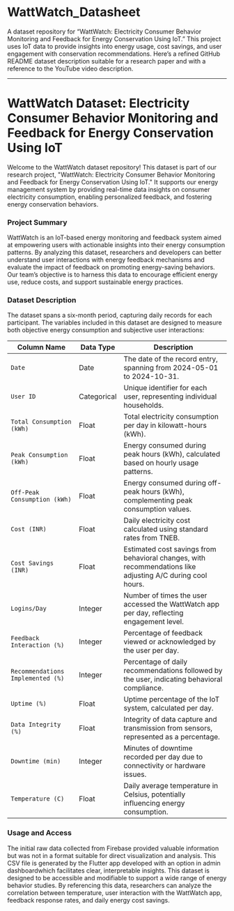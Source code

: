 # WattWatch_Datasheet
A dataset repository for “WattWatch: Electricity Consumer Behavior Monitoring and Feedback for Energy Conservation Using IoT.” This project uses IoT data to provide insights into energy usage, cost savings, and user engagement with conservation recommendations.
Here’s a refined GitHub README dataset description suitable for a research paper and with a reference to the YouTube video description.

---

# WattWatch Dataset: Electricity Consumer Behavior Monitoring and Feedback for Energy Conservation Using IoT

Welcome to the WattWatch dataset repository! This dataset is part of our research project, "WattWatch: Electricity Consumer Behavior Monitoring and Feedback for Energy Conservation Using IoT." It supports our energy management system by providing real-time data insights on consumer electricity consumption, enabling personalized feedback, and fostering energy conservation behaviors.

### Project Summary

WattWatch is an IoT-based energy monitoring and feedback system aimed at empowering users with actionable insights into their energy consumption patterns. By analyzing this dataset, researchers and developers can better understand user interactions with energy feedback mechanisms and evaluate the impact of feedback on promoting energy-saving behaviors. Our team’s objective is to harness this data to encourage efficient energy use, reduce costs, and support sustainable energy practices.

### Dataset Description

The dataset spans a six-month period, capturing daily records for each participant. The variables included in this dataset are designed to measure both objective energy consumption and subjective user interactions:

| Column Name                    | Data Type  | Description                                                                                             |
|--------------------------------|------------|---------------------------------------------------------------------------------------------------------|
| `Date`                         | Date       | The date of the record entry, spanning from 2024-05-01 to 2024-10-31.                                   |
| `User ID`                      | Categorical| Unique identifier for each user, representing individual households.                                     |
| `Total Consumption (kWh)`      | Float      | Total electricity consumption per day in kilowatt-hours (kWh).                                          |
| `Peak Consumption (kWh)`       | Float      | Energy consumed during peak hours (kWh), calculated based on hourly usage patterns.                     |
| `Off-Peak Consumption (kWh)`   | Float      | Energy consumed during off-peak hours (kWh), complementing peak consumption values.                     |
| `Cost (INR)`                   | Float      | Daily electricity cost calculated using standard rates from TNEB.                                       |
| `Cost Savings (INR)`           | Float      | Estimated cost savings from behavioral changes, with recommendations like adjusting A/C during cool hours.|
| `Logins/Day`                   | Integer    | Number of times the user accessed the WattWatch app per day, reflecting engagement level.               |
| `Feedback Interaction (%)`     | Integer    | Percentage of feedback viewed or acknowledged by the user per day.                                      |
| `Recommendations Implemented (%)` | Integer | Percentage of daily recommendations followed by the user, indicating behavioral compliance.             |
| `Uptime (%)`                   | Float      | Uptime percentage of the IoT system, calculated per day.                                               |
| `Data Integrity (%)`           | Float      | Integrity of data capture and transmission from sensors, represented as a percentage.                   |
| `Downtime (min)`               | Integer    | Minutes of downtime recorded per day due to connectivity or hardware issues.                           |
| `Temperature (C)`              | Float      | Daily average temperature in Celsius, potentially influencing energy consumption.                       |

### Usage and Access

The initial raw data collected from Firebase provided valuable information but was not in a format suitable for direct visualization and analysis. This CSV file is generated by the Flutter app developed with an option in admin dashboardwhich facilitates clear, interpretable insights.
This dataset is designed to be accessible and modifiable to support a wide range of energy behavior studies. By referencing this data, researchers can analyze the correlation between temperature, user interaction with the WattWatch app, feedback response rates, and daily energy cost savings.
